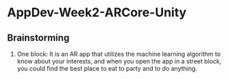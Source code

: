 # AppDev-Week2-ARCore-Unity
Brainstorming
-------------
1. One block: It is an AR app that utilizes the machine learning algorithm to know about your interests, and when you open the app in a street block, you could find the best place to eat to party and to do anything.
